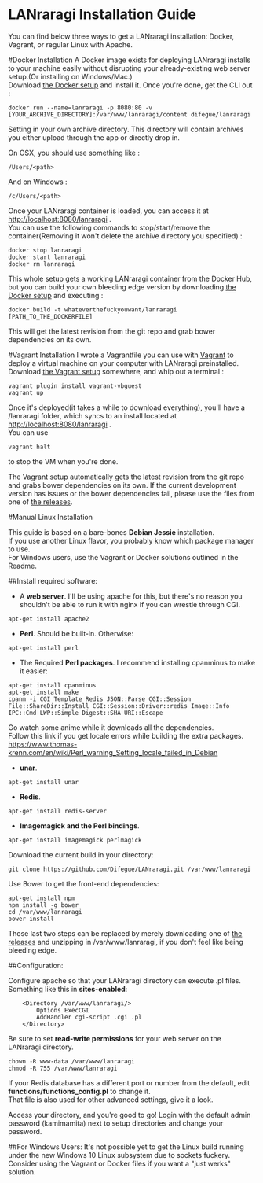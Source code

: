 LANraragi Installation Guide  
============

You can find below three ways to get a LANraragi installation: Docker, Vagrant, or regular Linux with Apache.

#Docker Installation
A Docker image exists for deploying LANraragi installs to your machine easily without disrupting your already-existing web server setup.(Or installing on Windows/Mac.)  
Download [the Docker setup](https://www.docker.com/products/docker) and install it. Once you're done, get the CLI out :  
```
docker run --name=lanraragi -p 8080:80 -v [YOUR_ARCHIVE_DIRECTORY]:/var/www/lanraragi/content difegue/lanraragi

```
Setting in your own archive directory. This directory will contain archives you either upload through the app or directly drop in.  

On OSX, you should use something like :  
```
/Users/<path>
```  
And on Windows :  
```
/c/Users/<path>
```  
Once your LANraragi container is loaded, you can access it at [http://localhost:8080/lanraragi](http://localhost:8080/lanraragi) .  
You can use the following commands to stop/start/remove the container(Removing it won't delete the archive directory you specified) : 
```
docker stop lanraragi
docker start lanraragi
docker rm lanraragi
```  

This whole setup gets a working LANraragi container from the Docker Hub, but you can build your own bleeding edge version by downloading [the Docker setup](https://github.com/Difegue/LANraragi/raw/master/tools/DockerSetup) and executing :
```
docker build -t whateverthefuckyouwant/lanraragi [PATH_TO_THE_DOCKERFILE]
```  
This will get the latest revision from the git repo and grab bower dependencies on its own.  

#Vagrant Installation 
I wrote a Vagrantfile you can use with [Vagrant](https://www.vagrantup.com/downloads.html) to deploy a virtual machine on your computer with LANraragi preinstalled.  
Download [the Vagrant setup](https://github.com/Difegue/LANraragi/raw/master/tools/VagrantSetup) somewhere, and whip out a terminal :
```
vagrant plugin install vagrant-vbguest
vagrant up
```
Once it's deployed(it takes a while to download everything), you'll have a /lanraragi folder, which syncs to an install located at [http://localhost:8080/lanraragi](http://localhost:8080/lanraragi) .  
You can use 
```
vagrant halt
```  
to stop the VM when you're done.  

The Vagrant setup automatically gets the latest revision from the git repo and grabs bower dependencies on its own. If the current development version has issues or the bower dependencies fail, please use the files from one of [the releases](https://github.com/Difegue/LANraragi/releases).

#Manual Linux Installation  

This guide is based on a bare-bones **Debian Jessie** installation.  
If you use another Linux flavor, you probably know which package manager to use.  
For Windows users, use the Vagrant or Docker solutions outlined in the Readme.  

##Install required software:  

* A **web server**. I'll be using apache for this, but there's no reason you shouldn't be able to run it with nginx if you can wrestle through CGI.  
```
apt-get install apache2
```

* **Perl**. Should be built-in. Otherwise:  
```
apt-get install perl
```

* The Required **Perl packages**. I recommend installing cpanminus to make it easier: 
``` 
apt-get install cpanminus
apt-get install make
cpanm -i CGI Template Redis JSON::Parse CGI::Session File::ShareDir::Install CGI::Session::Driver::redis Image::Info IPC::Cmd LWP::Simple Digest::SHA URI::Escape
```
Go watch some anime while it downloads all the dependencies.  
Follow this link if you get locale errors while building the extra packages.
https://www.thomas-krenn.com/en/wiki/Perl_warning_Setting_locale_failed_in_Debian

* **unar**. 
```
apt-get install unar
```

* **Redis**. 
```
apt-get install redis-server
```

* **Imagemagick and the Perl bindings**.  
```
apt-get install imagemagick perlmagick
```

Download the current build in your directory:  
```
git clone https://github.com/Difegue/LANraragi.git /var/www/lanraragi
```

Use Bower to get the front-end dependencies:  
```
apt-get install npm
npm install -g bower
cd /var/www/lanraragi
bower install
```  

Those last two steps can be replaced by merely downloading one of [the releases](https://github.com/Difegue/LANraragi/releases) and unzipping in /var/www/lanraragi, if you don't feel like being bleeding edge.  

##Configuration:  

Configure apache so that your LANraragi directory can execute .pl files.  
Something like this in **sites-enabled**:  
```
	<Directory /var/www/lanraragi/>
		Options ExecCGI
		AddHandler cgi-script .cgi .pl
	</Directory>
```

Be sure to set **read-write permissions** for your web server on the LANraragi directory. 
```
chown -R www-data /var/www/lanraragi
chmod -R 755 /var/www/lanraragi
```

If your Redis database has a different port or number from the default, edit **functions/functions_config.pl** to change it.  
That file is also used for other advanced settings, give it a look.  

Access your directory, and you're good to go! Login with the default admin password (kamimamita) next to setup directories and change your password.  

##For Windows Users: 
It's not possible yet to get the Linux build running under the new Windows 10 Linux subsystem due to sockets fuckery.  
Consider using the Vagrant or Docker files if you want a "just werks" solution.
